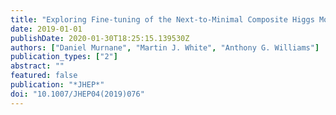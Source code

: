 ```yaml
---
title: "Exploring Fine-tuning of the Next-to-Minimal Composite Higgs Model"
date: 2019-01-01
publishDate: 2020-01-30T18:25:15.139530Z
authors: ["Daniel Murnane", "Martin J. White", "Anthony G. Williams"]
publication_types: ["2"]
abstract: ""
featured: false
publication: "*JHEP*"
doi: "10.1007/JHEP04(2019)076"
---
```


